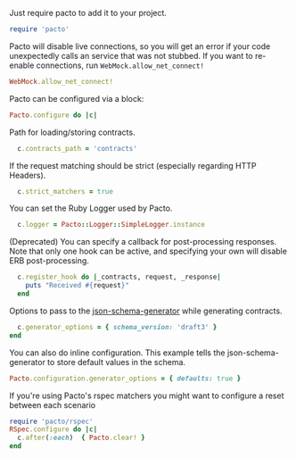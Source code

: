 Just require pacto to add it to your project.

```rb
require 'pacto'
```

Pacto will disable live connections, so you will get an error if
your code unexpectedly calls an service that was not stubbed.  If you
want to re-enable connections, run `WebMock.allow_net_connect!`

```rb
WebMock.allow_net_connect!
```

Pacto can be configured via a block:

```rb
Pacto.configure do |c|
```

Path for loading/storing contracts.

```rb
  c.contracts_path = 'contracts'
```

If the request matching should be strict (especially regarding HTTP Headers).

```rb
  c.strict_matchers = true
```

You can set the Ruby Logger used by Pacto.

```rb
  c.logger = Pacto::Logger::SimpleLogger.instance
```

(Deprecated) You can specify a callback for post-processing responses.  Note that only one hook
can be active, and specifying your own will disable ERB post-processing.

```rb
  c.register_hook do |_contracts, request, _response|
    puts "Received #{request}"
  end
```

Options to pass to the [json-schema-generator](https://github.com/maxlinc/json-schema-generator) while generating contracts.

```rb
  c.generator_options = { schema_version: 'draft3' }
end
```

You can also do inline configuration.  This example tells the json-schema-generator to store default values in the schema.

```rb
Pacto.configuration.generator_options = { defaults: true }
```

If you're using Pacto's rspec matchers you might want to configure a reset between each scenario

```rb
require 'pacto/rspec'
RSpec.configure do |c|
  c.after(:each)  { Pacto.clear! }
end
```

